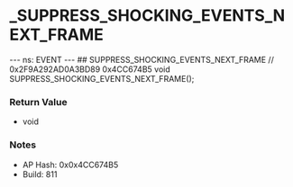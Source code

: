 # _SUPPRESS_SHOCKING_EVENTS_NEXT_FRAME

--- ns: EVENT --- ## SUPPRESS_SHOCKING_EVENTS_NEXT_FRAME  // 0x2F9A292AD0A3BD89 0x4CC674B5 void SUPPRESS_SHOCKING_EVENTS_NEXT_FRAME();

### Return Value
* void

### Notes
* AP Hash: 0x0x4CC674B5
* Build: 811

